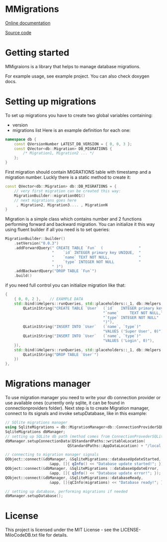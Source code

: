 MMigrations
===

[Online documentation](https://docs.milosolutions.com/milo-code-db/mmigrations)

[Source code](https://github.com/milosolutions/mmigrations)

# Getting started

MMigraions is a library that helps to manage database migrations.

For example usage, see example project. You can also check doxygen docs.

# Setting up migrations

To set up migrations you have to create two global variables containing:
* version
* migrations list
Here is an example definition for each one:
```c++
namespace db {
    const QVersionNumber LATEST_DB_VERSION = { 0, 0, 3 };
    const QVector<db::Migration> DB_MIGRATIONS { 
        /* Migration1, Migration2 ... */ 
    };
}
```

First migration should contain MIGRATIONS table with timestamp and a migration 
number. Luckly there is a static method to create it:
```c++
const QVector<db::Migration> db::DB_MIGRATIONS = {
    // very first migration can be created this way:
    MigrationBuilder::migration001()
    // next migrations goes here 
     , Migration2, Migration3.... , MigrationN
}
```


Migration is a simple class which contains number and 2 functions performing 
forward and backward migration. You can initialize it this way using fluent 
builder if all you need is to set queries:
```c++
MigrationBuilder::builder()
    .setVersion("0.0.3")
    .addForwardQuery(" CREATE TABLE `Fun`  (                "
                     "    `id` INTEGER primary key UNIQUE,  "
                     "    `name` TEXT NOT NULL,             "
                     "    `type` INTEGER NOT NULL           "
                     " )")
    .addBackwardQuery("DROP TABLE `Fun`")
    .build()
```

if you need full control you can initialize migration like that:
```c++
{
    { 0, 0, 2 },    // EXAMPLE DATA
    std::bind(&Helpers::runQueries, std::placeholders::_1, db::Helpers::Queries {
        QLatin1String("CREATE TABLE `User`  (`id`   INTEGER primary key UNIQUE,"
                                            "`name`		TEXT NOT NULL,"
                                            "`type`	INTEGER NOT NULL"
                                            ")"),
        QLatin1String("INSERT INTO `User`   (`name`, `type`)"
                                            "VALUES ('Super User', 0)"),
        QLatin1String("INSERT INTO `User`   (`name`, `type`)"
                                            "VALUES ('Login', 0)"),
    }),
    std::bind(&Helpers::runQueries, std::placeholders::_1, db::Helpers::Queries {
        QLatin1String("DROP TABLE `User`")
    })
},
```



# Migrations manager
To use migration manager you need to write your db connection provider or use 
available ones (currently only sqlite, it can be found in connectionproviders 
folder). Next step is to create Migration manager, connect to its signals
and invoke setupDatabase, like in this example:

```c++
// SQlite migrations manager 
using SqliteMigrations = db::MigrationManager<db::ConnectionProviderSQLite>;
SqliteMigrations dbManager;
// setting up SQLite db path (method comes from ConnectionProvederSQLite)
dbManager.setupConnectionData(QStandardPaths::writableLocation(
                            QStandardPaths::AppDataLocation) + "/local.db");

// connecting to migration manager signals
QObject::connect(&dbManager, &SqliteMigrations::databaseUpdateStarted,
                    &app, []{ qInfo() << "Database update started!"; });
QObject::connect(&dbManager, &SqliteMigrations ::databaseUpdateError,
                    &app, []{ qInfo() << "Database update error!"; });
QObject::connect(&dbManager, &SqliteMigrations::databaseReady,
                    &app, []{qCInfo(migrations) << "Database ready!"; });

// setting up database, performing migrations if needed
dbManager.setupDatabase();
```



# License

This project is licensed under the MIT License - see the LICENSE-MiloCodeDB.txt file for details.
